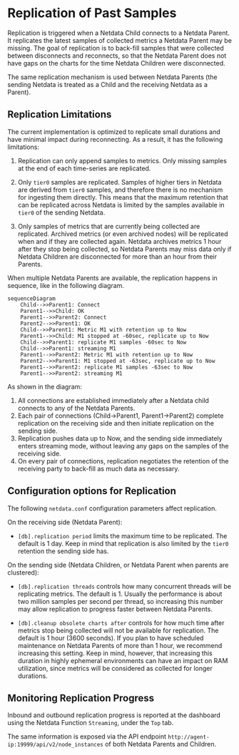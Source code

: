 # Replication of Past Samples

Replication is triggered when a Netdata Child connects to a Netdata Parent. It replicates the latest samples of collected metrics a Netdata Parent may be missing. The goal of replication is to back-fill samples that were collected between disconnects and reconnects, so that the Netdata Parent does not have gaps on the charts for the time Netdata Children were disconnected.

The same replication mechanism is used between Netdata Parents (the sending Netdata is treated as a Child and the receiving Netdata as a Parent).

## Replication Limitations

The current implementation is optimized to replicate small durations and have minimal impact during reconnecting. As a result, it has the following limitations:

1. Replication can only append samples to metrics. Only missing samples at the end of each time-series are replicated.

2. Only `tier0` samples are replicated. Samples of higher tiers in Netdata are derived from `tier0` samples, and therefore there is no mechanism for ingesting them directly. This means that the maximum retention that can be replicated across Netdata is limited by the samples available in `tier0` of the sending Netdata.

3. Only samples of metrics that are currently being collected are replicated. Archived metrics (or even archived nodes) will be replicated when and if they are collected again. Netdata archives metrics 1 hour after they stop being collected, so Netdata Parents may miss data only if Netdata Children are disconnected for more than an hour from their Parents.

When multiple Netdata Parents are available, the replication happens in sequence, like in the following diagram.

```mermaid
sequenceDiagram
    Child-->>Parent1: Connect
    Parent1-->>Child: OK
    Parent1-->>Parent2: Connect
    Parent2-->>Parent1: OK
    Child-->>Parent1: Metric M1 with retention up to Now
    Parent1-->>Child: M1 stopped at -60sec, replicate up to Now
    Child-->>Parent1: replicate M1 samples -60sec to Now
    Child-->>Parent1: streaming M1
    Parent1-->>Parent2: Metric M1 with retention up to Now
    Parent2-->>Parent1: M1 stopped at -63sec, replicate up to Now
    Parent1-->>Parent2: replicate M1 samples -63sec to Now
    Parent1-->>Parent2: streaming M1
```

As shown in the diagram:

1. All connections are established immediately after a Netdata child connects to any of the Netdata Parents.
2. Each pair of connections (Child->Parent1, Parent1->Parent2) complete replication on the receiving side and then initiate replication on the sending side.
3. Replication pushes data up to Now, and the sending side immediately enters streaming mode, without leaving any gaps on the samples of the receiving side.
4. On every pair of connections, replication negotiates the retention of the receiving party to back-fill as much data as necessary.

## Configuration options for Replication

The following `netdata.conf` configuration parameters affect replication.

On the receiving side (Netdata Parent):

- `[db].replication period` limits the maximum time to be replicated. The default is 1 day. Keep in mind that replication is also limited by the `tier0` retention the sending side has.

On the sending side (Netdata Children, or Netdata Parent when parents are clustered):

- `[db].replication threads` controls how many concurrent threads will be replicating metrics. The default is 1. Usually the performance is about two million samples per second per thread, so increasing this number may allow replication to progress faster between Netdata Parents.

- `[db].cleanup obsolete charts after` controls for how much time after metrics stop being collected will not be available for replication. The default is 1 hour (3600 seconds). If you plan to have scheduled maintenance on Netdata Parents of more than 1 hour, we recommend increasing this setting. Keep in mind, however, that increasing this duration in highly ephemeral environments can have an impact on RAM utilization, since metrics will be considered as collected for longer durations.

## Monitoring Replication Progress

Inbound and outbound replication progress is reported at the dashboard using the Netdata Function `Streaming`, under the `Top` tab.

The same information is exposed via the API endpoint `http://agent-ip:19999/api/v2/node_instances` of both Netdata Parents and Children.
